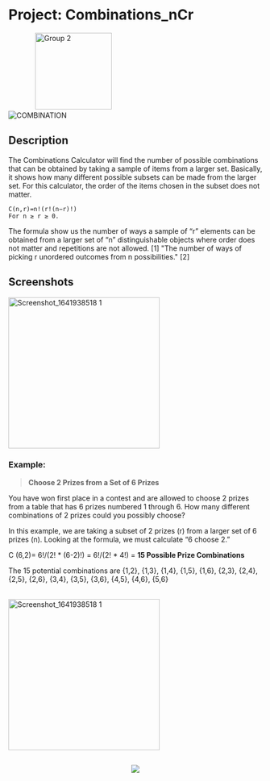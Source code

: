 # Project: Combinations_nCr

&ensp;&ensp;&ensp;&ensp;&ensp;&ensp;&ensp; <img width="152" alt="Group 2" src="https://user-images.githubusercontent.com/78430729/148854328-e12b8723-c05c-4699-a8ab-3fb1ac61f17d.png"><br />
![COMBINATION](https://user-images.githubusercontent.com/78430729/148854187-fc97c23a-eb08-4220-9d2b-a94c8453da91.png)
<br />


 ## Description  ##
 
 The Combinations Calculator will find the number of possible combinations that can be obtained by taking a sample of items from a larger set. Basically, it shows how many different possible subsets can be made from the larger set. For this calculator, the order of the items chosen in the subset does not matter.
 ```
 C(n,r)=n!(r!(n−r)!)  
 For n ≥ r ≥ 0.
 ```
The formula show us the number of ways a sample of “r” elements can be obtained from a larger set of “n” distinguishable objects where order does not matter and repetitions are not allowed. [1] "The number of ways of picking r unordered outcomes from n possibilities." [2]


 ## Screenshots ##

<img width="300" alt="Screenshot_1641938518 1" src="https://user-images.githubusercontent.com/78430729/149029319-362c9892-1ad4-4fc4-b56e-996cd6c08514.png">

### Example: ###

> __Choose 2 Prizes from a Set of 6 Prizes__

You have won first place in a contest and are allowed to choose 2 prizes from a table that has 6 prizes numbered 1 through 6. How many different combinations of 2 prizes could you possibly choose?

In this example, we are taking a subset of 2 prizes (r) from a larger set of 6 prizes (n). Looking at the formula, we must calculate “6 choose 2.”

C (6,2)= 6!/(2! * (6-2)!) = 6!/(2! * 4!) = **15 Possible Prize Combinations**

The 15 potential combinations are {1,2}, {1,3}, {1,4}, {1,5}, {1,6}, {2,3}, {2,4}, {2,5}, {2,6}, {3,4}, {3,5}, {3,6}, {4,5}, {4,6}, {5,6} 

<br /> 

<img width="300" alt="Screenshot_1641938518 1" src="https://user-images.githubusercontent.com/78430729/149030077-4027c89a-e85c-43d7-91dc-84cca523b95a.png">


   ##  ##
   
  <p align="center">
  <img src= https://user-images.githubusercontent.com/78430729/143256050-e92a537a-8e96-4b54-9513-10e47e9bc495.png />
</p>
